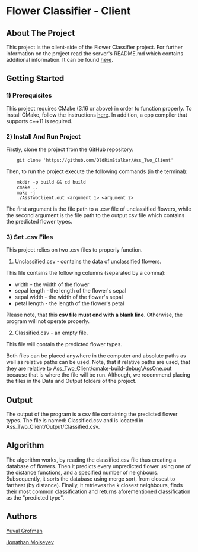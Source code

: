 # Flower Classifier - Client

## About The Project

This project is the client-side of the Flower Classifier project. 
For further information on the project read the 
server's README.md which contains additional information. It can be found [here](https://github.com/yuvalgrofman/Ass_Two).

## Getting Started

### 1) Prerequisites

This project requires CMake (3.16 or above) in order to function properly.
To install CMake, follow the instructions [here](https://cmake.org/install/). In addition, a cpp compiler that supports c++11 is required.

### 2) Install And Run Project

Firstly, clone the project from the GitHub repository:

        git clone 'https://github.com/OldRimStalker/Ass_Two_Client'

Then, to run the project execute the following commands (in the terminal):

        mkdir -p build && cd build
        cmake ..
        make -j
        ./AssTwoClient.out <argument 1> <argument 2>


The first argument is the file path to a .csv file of unclassified flowers, 
while the second argument is the file path to the output csv file which contains the predicted flower types.

### 3) Set .csv Files

This project relies on two .csv files to properly function.

1. Unclassified.csv - contains the data of unclassified flowers.

This file contains the following columns (separated by a comma):

- width - the width of the flower
- sepal length - the length of the flower's sepal
- sepal width - the width of the flower's sepal
- petal length - the length of the flower's petal

Please note, that this **csv file must end with a blank line**. Otherwise, the program will not operate properly.

2. Classified.csv - an empty file.

This file will contain the predicted flower types.

Both files can be placed anywhere in the computer and absolute paths as well as relative paths can be used. 
Note, that if relative paths are used, that they are relative to Ass_Two_Client\cmake-build-debug\AssOne.out 
because that is where the file will be run.
Although, we recommend placing the files in the Data and Output folders of the project. 

## Output

The output of the program is a csv file containing the predicted flower types.
The file is named: Classified.csv and is located in Ass_Two_Client/Output/Classified.csv.

## Algorithm

The algorithm works, by reading the classified.csv file thus creating a database of flowers.
Then it predicts every unpredicted flower using one of the distance functions, and a specified number of neighbours.
Subsequently, it sorts the database using merge sort, from closest to farthest (by distance).
Finally, it retrieves the k closest neighbours, finds their most common classification and returns aforementioned classification as the "predicted type".

## Authors

[Yuval Grofman](https://github.com/yuvalgrofman)

[Jonathan Moiseyev](https://github.com/OldRimStalker)